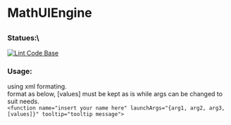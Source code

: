 # MathUIEngine
##  
### Statues:\
[![Lint Code Base](https://github.com/HenrySoftwareStudio/MathUIEngine/actions/workflows/QATool.yml/badge.svg)](https://github.com/HenrySoftwareStudio/MathUIEngine/actions/workflows/QATool.yml)
### Usage:
using xml formating.\
format as below, [values] must be kept as is while args can be changed to suit needs.\
`<function name="insert your name here" launchArgs="{arg1, arg2, arg3, [values]}" tooltip="tooltip message">`
